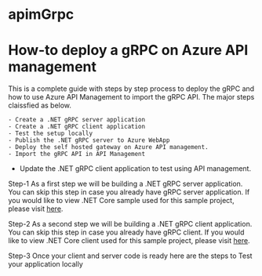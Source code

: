 # apimGrpc
# How-to deploy a gRPC on Azure API management

This is a complete guide with steps by step process to deploy the gRPC and how to use Azure API Management to import the gRPC API.
The major steps claissfied as below.

	- Create a .NET gRPC server application
	- Create a .NET gRPC client application
	- Test the setup locally 
	- Publish the .NET gRPC server to Azure WebApp
	- Deploy the self hosted gateway on Azure API management.
	- Import the gRPC API in API Management
  - Update the .NET gRPC client application to test using API management. 

Step-1 
As a first step we will be building a .NET gRPC server application. You can skip this step in case you already have gRPC server application.
If you would like to view .NET Core sample used for this sample project, please visit [here](https://github.com/shailugit/GrpcServer).

Step-2
As a second step we will be building a .NET gRPC client application. You can skip this step in case you already have gRPC client.
If you would like to view .NET Core client used for this sample project, please visit [here](https://github.com/shailugit/GrpcClient).

Step-3
Once your client and server code is ready here are the steps to Test your application locally 
